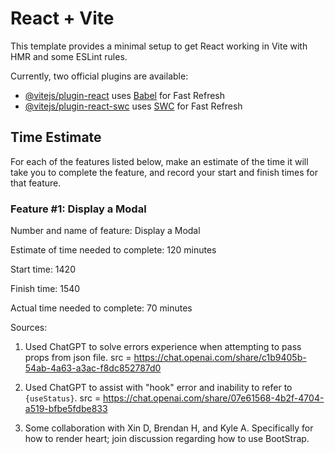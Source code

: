 # React + Vite

This template provides a minimal setup to get React working in Vite with HMR and some ESLint rules.

Currently, two official plugins are available:

- [@vitejs/plugin-react](https://github.com/vitejs/vite-plugin-react/blob/main/packages/plugin-react/README.md) uses [Babel](https://babeljs.io/) for Fast Refresh
- [@vitejs/plugin-react-swc](https://github.com/vitejs/vite-plugin-react-swc) uses [SWC](https://swc.rs/) for Fast Refresh

## Time Estimate

For each of the features listed below, make an estimate of the time it will take you to complete the feature, and record your start and finish times for that feature.

### Feature #1: Display a Modal

Number and name of feature: Display a Modal

Estimate of time needed to complete: 120 minutes

Start time: 1420

Finish time: 1540

Actual time needed to complete: 70 minutes


Sources:

1. Used ChatGPT to solve errors experience when attempting to pass props from json file. src = https://chat.openai.com/share/c1b9405b-54ab-4a63-a3ac-f8dc852787d0

2. Used ChatGPT to assist with "hook" error and inability to refer to `{useStatus}`. src = https://chat.openai.com/share/07e61568-4b2f-4704-a519-bfbe5fdbe833

3. Some collaboration with Xin D, Brendan H, and Kyle A. Specifically for how to render heart; join discussion regarding how to use BootStrap.